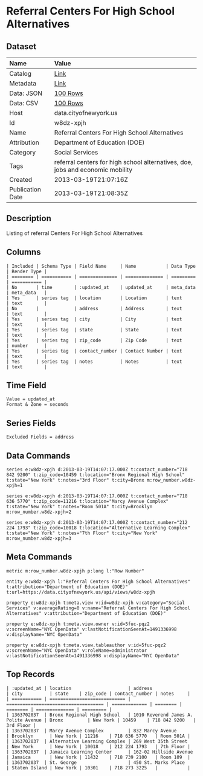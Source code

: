 # Referral Centers For High School Alternatives

## Dataset

| Name | Value |
| :--- | :---- |
| Catalog | [Link](https://catalog.data.gov/dataset/referral-centers-for-high-school-alternatives-e4110) |
| Metadata | [Link](https://data.cityofnewyork.us/api/views/w8dz-xpjh) |
| Data: JSON | [100 Rows](https://data.cityofnewyork.us/api/views/w8dz-xpjh/rows.json?max_rows=100) |
| Data: CSV | [100 Rows](https://data.cityofnewyork.us/api/views/w8dz-xpjh/rows.csv?max_rows=100) |
| Host | data.cityofnewyork.us |
| Id | w8dz-xpjh |
| Name | Referral Centers For High School Alternatives |
| Attribution | Department of Education (DOE) |
| Category | Social Services |
| Tags | referral centers for high school alternatives, doe, jobs and economic mobility |
| Created | 2013-03-19T21:07:16Z |
| Publication Date | 2013-03-19T21:08:35Z |

## Description

Listing of referral Centers For High School Alternatives

## Columns

```ls
| Included | Schema Type | Field Name     | Name           | Data Type | Render Type |
| ======== | =========== | ============== | ============== | ========= | =========== |
| No       | time        | :updated_at    | updated_at     | meta_data | meta_data   |
| Yes      | series tag  | location       | Location       | text      | text        |
| No       |             | address        | Address        | text      | text        |
| Yes      | series tag  | city           | City           | text      | text        |
| Yes      | series tag  | state          | State          | text      | text        |
| Yes      | series tag  | zip_code       | Zip Code       | text      | number      |
| Yes      | series tag  | contact_number | Contact Number | text      | text        |
| Yes      | series tag  | notes          | Notes          | text      | text        |
```

## Time Field

```ls
Value = updated_at
Format & Zone = seconds
```

## Series Fields

```ls
Excluded Fields = address
```

## Data Commands

```ls
series e:w8dz-xpjh d:2013-03-19T14:07:17.000Z t:contact_number="718 842 9200" t:zip_code=10459 t:location="Bronx Regional High School" t:state="New York" t:notes="3rd Floor" t:city=Bronx m:row_number.w8dz-xpjh=1

series e:w8dz-xpjh d:2013-03-19T14:07:17.000Z t:contact_number="718 636 5770" t:zip_code=11216 t:location="Marcy Avenue Complex" t:state="New York" t:notes="Room 501A" t:city=Brooklyn m:row_number.w8dz-xpjh=2

series e:w8dz-xpjh d:2013-03-19T14:07:17.000Z t:contact_number="212 224 1793" t:zip_code=10018 t:location="Alternative Learning Complex" t:state="New York" t:notes="7th Floor" t:city="New York" m:row_number.w8dz-xpjh=3
```

## Meta Commands

```ls
metric m:row_number.w8dz-xpjh p:long l:"Row Number"

entity e:w8dz-xpjh l:"Referral Centers For High School Alternatives" t:attribution="Department of Education (DOE)" t:url=https://data.cityofnewyork.us/api/views/w8dz-xpjh

property e:w8dz-xpjh t:meta.view v:id=w8dz-xpjh v:category="Social Services" v:averageRating=0 v:name="Referral Centers For High School Alternatives" v:attribution="Department of Education (DOE)"

property e:w8dz-xpjh t:meta.view.owner v:id=5fuc-pqz2 v:screenName="NYC OpenData" v:lastNotificationSeenAt=1491336998 v:displayName="NYC OpenData"

property e:w8dz-xpjh t:meta.view.tableauthor v:id=5fuc-pqz2 v:screenName="NYC OpenData" v:roleName=administrator v:lastNotificationSeenAt=1491336998 v:displayName="NYC OpenData"
```

## Top Records

```ls
| :updated_at | location                     | address                              | city          | state    | zip_code | contact_number | notes     | 
| =========== | ============================ | ==================================== | ============= | ======== | ======== | ============== | ========= | 
| 1363702037  | Bronx Regional High School   | 1010 Reverend James A. Polite Avenue | Bronx         | New York | 10459    | 718 842 9200   | 3rd Floor | 
| 1363702037  | Marcy Avenue Complex         | 832 Marcy Avenue                     | Brooklyn      | New York | 11216    | 718 636 5770   | Room 501A | 
| 1363702037  | Alternative Learning Complex | 269 West 35th Street                 | New York      | New York | 10018    | 212 224 1793   | 7th Floor | 
| 1363702037  | Jamaica Learning Center      | 162-02 Hillside Avenue               | Jamaica       | New York | 11432    | 718 739 2100   | Room 109  | 
| 1363702037  | St. George                   | 450 St. Marks Place                  | Staten Island | New York | 10301    | 718 273 3225   |           | 
```